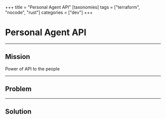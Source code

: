 +++
title = "Personal Agent API"
[taxonomies]
tags = ["terraform", "nocode", "rust"]
categories = ["dev"]
+++

# Personal Agent API

---

## Mission

Power of API to the people

---

## Problem

---

## Solution
